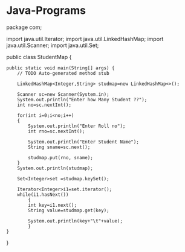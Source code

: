 # Java-Programs
package com;

import java.util.Iterator;
import java.util.LinkedHashMap;
import java.util.Scanner;
import java.util.Set;

public class StudentMap {

	public static void main(String[] args) {
		// TODO Auto-generated method stub

		LinkedHashMap<Integer,String> studmap=new LinkedHashMap<>();
		
		Scanner sc=new Scanner(System.in);
		System.out.println("Enter how Many Student ??");
		int no=sc.nextInt();
		
		for(int i=0;i<no;i++)
		{
			System.out.println("Enter Roll no");
			int rno=sc.nextInt();
			
			System.out.println("Enter Student Name");
			String sname=sc.next();
			
			studmap.put(rno, sname);
		}
		System.out.println(studmap);
		
		Set<Integer>set =studmap.keySet();
		
		Iterator<Integer>i1=set.iterator();
		while(i1.hasNext())
			{
			int key=i1.next();
			String value=studmap.get(key);
			
			System.out.println(key+"\t"+value);
			}
	}

}

